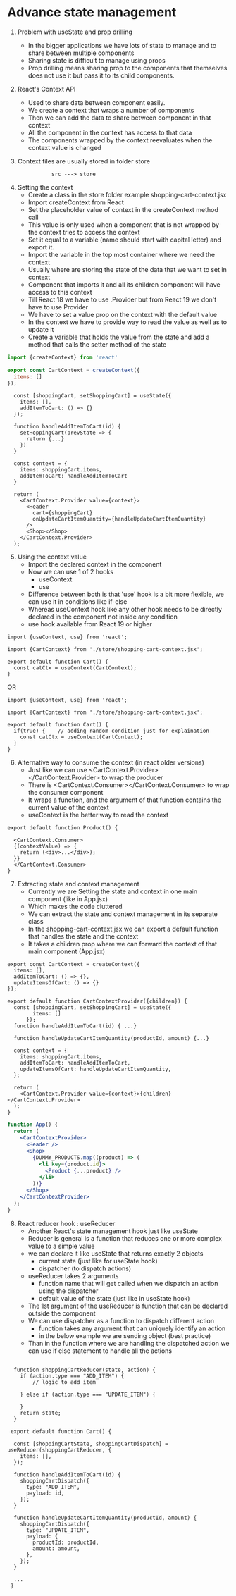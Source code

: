 # Advance state management

1. Problem with useState and prop drilling

   - In the bigger applications we have lots of state to manage and to share between multiple components
   - Sharing state is difficult to manage using props
   - Prop drilling means sharing prop to the components that themselves does not use it but pass it to its child components.

2. React's Context API

   - Used to share data between component easily.
   - We create a context that wraps a number of components
   - Then we can add the data to share between component in that context
   - All the component in the context has access to that data
   - The components wrapped by the context reevaluates when the context value is changed

3. Context files are usually stored in folder store

```
              src ---> store
```

4. Setting the context
   - Create a class in the store folder example shopping-cart-context.jsx
   - Import createContext from React
   - Set the placeholder value of context in the createContext method call
   - This value is only used when a component that is not wrapped by the context tries to access the context
   - Set it equal to a variable (name should start with capital letter) and export it.
   - Import the variable in the top most container where we need the context
   - Usually where are storing the state of the data that we want to set in context
   - Component that imports it and all its children component will have access to this context
   - Till React 18 we have to use <Content-name>.Provider but from React 19 we don't have to use Provider
   - We have to set a value prop on the context with the default value
   - In the context we have to provide way to read the value as well as to update it
   - Create a variable that holds the value from the state and add a method that calls the setter method of the state

```shopping-cart-context.jsx
import {createContext} from 'react'

export const CartContext = createContext({
  items: []
});

```

```In App.jsx
  const [shoppingCart, setShoppingCart] = useState({
    items: [],
    addItemToCart: () => {}
  });

  function handleAddItemToCart(id) {
    setHoppingCart(prevState => {
      return {...}
    })
  }

  const context = {
    items: shoppingCart.items,
    addItemToCart: handleAddItemToCart
  }

  return (
    <CartContext.Provider value={context}>
      <Header
        cart={shoppingCart}
        onUpdateCartItemQuantity={handleUpdateCartItemQuantity}
      />
      <Shop></Shop>
    </CartContext.Provider>
  );

```

5. Using the context value
   - Import the declared context in the component
   - Now we can use 1 of 2 hooks
     - useContext
     - use
   - Difference between both is that 'use' hook is a bit more flexible, we can use it in conditions like if-else
   - Whereas useContext hook like any other hook needs to be directly declared in the component not inside any condition
   - use hook available from React 19 or higher

```
import {useContext, use} from 'react';

import {CartContext} from './store/shopping-cart-context.jsx';

export default function Cart() {
  const catCtx = useContext(CartContext);
}

```

OR

```
import {useContext, use} from 'react';

import {CartContext} from './store/shopping-cart-context.jsx';

export default function Cart() {
  if(true) {    // adding random condition just for explaination
    const catCtx = useContext(CartContext);
  }
}
```

6. Alternative way to consume the context (in react older versions)
   - Just like we can use <CartContext.Provider></CartContext.Provider> to wrap the producer
   - There is <CartContext.Consumer></CartContext.Consumer> to wrap the consumer component
   - It wraps a function, and the argument of that function contains the current value of the context
   - useContext is the better way to read the context

```
export default function Product() {

  <CartContext.Consumer>
  {(contextValue) => {
    return (<div>...</div>);
  }}
  </CartContext.Consumer>
}

```

7. Extracting state and context management
   - Currently we are Setting the state and context in one main component (like in App.jsx)
   - Which makes the code cluttered
   - We can extract the state and context management in its separate class
   - In the shopping-cart-context.jsx we can export a default function that handles the state and the context
   - It takes a children prop where we can forward the context of that main component (App.jsx)

```context
export const CartContext = createContext({
  items: [],
  addItemToCart: () => {},
  updateItemsOfCart: () => {}
});

export default function CartContextProvider({children}) {
  const [shoppingCart, setShoppingCart] = useState({
        items: []
      });
  function handleAddItemToCart(id) { ...}

  function handleUpdateCartItemQuantity(productId, amount) {...}

  const context = {
    items: shoppingCart.items,
    addItemToCart: handleAddItemToCart,
    updateItemsOfCart: handleUpdateCartItemQuantity,
  };

  return (
    <CartContext.Provider value={context}>{children}</CartContext.Provider>
  );
}
```

```App.jsx
function App() {
  return (
    <CartContextProvider>
      <Header />
      <Shop>
        {DUMMY_PRODUCTS.map((product) => (
          <li key={product.id}>
            <Product {...product} />
          </li>
        ))}
      </Shop>
    </CartContextProvider>
  );
}
```

8. React reducer hook : useReducer
   - Another React's state management hook just like useState
   - Reducer is general is a function that reduces one or more complex value to a simple value
   - we can declare it like useState that returns exactly 2 objects
     - current state (just like for useState hook)
     - dispatcher (to dispatch actions)
   - useReducer takes 2 arguments
     - function name that will get called when we dispatch an action using the dispatcher
     - default value of the state (just like in useState hook)
   - The 1st argument of the useReducer is function that can be declared outside the component
   - We can use dispatcher as a function to dispatch different action
     - function takes any argument that can uniquely identify an action
     - in the below example we are sending object (best practice)
   - Than in the function where we are handling the dispatched action we can use if else statement to handle all the actions

```

  function shoppingCartReducer(state, action) {
    if (action.type === "ADD_ITEM") {
        // logic to add item

    } else if (action.type === "UPDATE_ITEM") {

    }
    return state;
  }

 export default function Cart() {

  const [shoppingCartState, shoppingCartDispatch] = useReducer(shoppingCartReducer, {
    items: [],
  });

  function handleAddItemToCart(id) {
    shoppingCartDispatch({
      type: "ADD_ITEM",
      payload: id,
    });
  }

  function handleUpdateCartItemQuantity(productId, amount) {
    shoppingCartDispatch({
      type: "UPDATE_ITEM",
      payload: {
        productId: productId,
        amount: amount,
      },
    });
  }

  ...
 }
```
